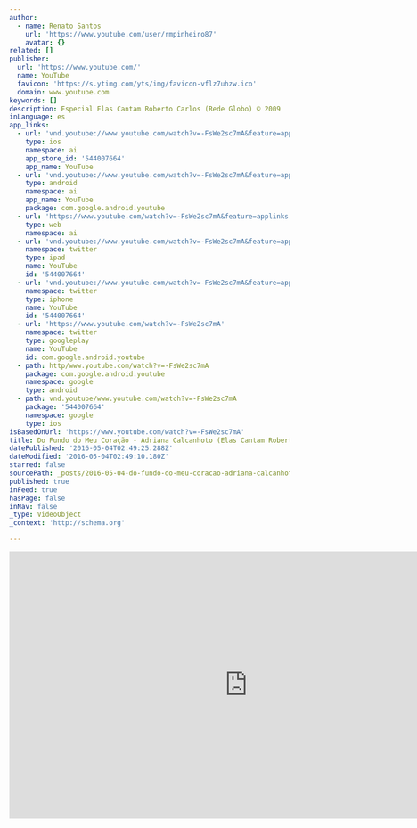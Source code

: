 ```yaml
---
author:
  - name: Renato Santos
    url: 'https://www.youtube.com/user/rmpinheiro87'
    avatar: {}
related: []
publisher:
  url: 'https://www.youtube.com/'
  name: YouTube
  favicon: 'https://s.ytimg.com/yts/img/favicon-vflz7uhzw.ico'
  domain: www.youtube.com
keywords: []
description: Especial Elas Cantam Roberto Carlos (Rede Globo) © 2009
inLanguage: es
app_links:
  - url: 'vnd.youtube://www.youtube.com/watch?v=-FsWe2sc7mA&feature=applinks'
    type: ios
    namespace: ai
    app_store_id: '544007664'
    app_name: YouTube
  - url: 'vnd.youtube://www.youtube.com/watch?v=-FsWe2sc7mA&feature=applinks'
    type: android
    namespace: ai
    app_name: YouTube
    package: com.google.android.youtube
  - url: 'https://www.youtube.com/watch?v=-FsWe2sc7mA&feature=applinks'
    type: web
    namespace: ai
  - url: 'vnd.youtube://www.youtube.com/watch?v=-FsWe2sc7mA&feature=applinks'
    namespace: twitter
    type: ipad
    name: YouTube
    id: '544007664'
  - url: 'vnd.youtube://www.youtube.com/watch?v=-FsWe2sc7mA&feature=applinks'
    namespace: twitter
    type: iphone
    name: YouTube
    id: '544007664'
  - url: 'https://www.youtube.com/watch?v=-FsWe2sc7mA'
    namespace: twitter
    type: googleplay
    name: YouTube
    id: com.google.android.youtube
  - path: http/www.youtube.com/watch?v=-FsWe2sc7mA
    package: com.google.android.youtube
    namespace: google
    type: android
  - path: vnd.youtube/www.youtube.com/watch?v=-FsWe2sc7mA
    package: '544007664'
    namespace: google
    type: ios
isBasedOnUrl: 'https://www.youtube.com/watch?v=-FsWe2sc7mA'
title: Do Fundo do Meu Coração - Adriana Calcanhoto (Elas Cantam Roberto Carlos)
datePublished: '2016-05-04T02:49:25.288Z'
dateModified: '2016-05-04T02:49:10.180Z'
starred: false
sourcePath: _posts/2016-05-04-do-fundo-do-meu-coracao-adriana-calcanhoto-elas-cantam-ro.md
published: true
inFeed: true
hasPage: false
inNav: false
_type: VideoObject
_context: 'http://schema.org'

---
```

<iframe src="https://cdn.embedly.com/widgets/media.html?src=https%3A%2F%2Fwww.youtube.com%2Fembed%2F-FsWe2sc7mA%3Ffeature%3Doembed&amp;url=https%3A%2F%2Fwww.youtube.com%2Fwatch%3Fv%3D-FsWe2sc7mA&amp;image=https%3A%2F%2Fi.ytimg.com%2Fvi%2F-FsWe2sc7mA%2Fhqdefault.jpg&amp;key=b7d04c9b404c499eba89ee7072e1c4f7&amp;type=text%2Fhtml&amp;schema=youtube" width="854" height="480" scrolling="no" frameborder="0" allowfullscreen="" style=""></iframe>